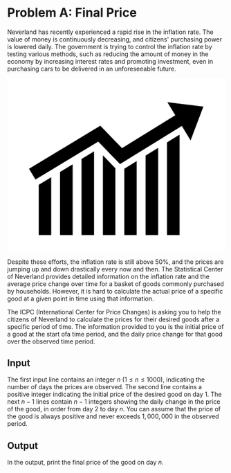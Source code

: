# Problem A: Final Price

Neverland has recently experienced a rapid rise in the inflation rate. The value of money is continuously decreasing, and citizens' purchasing power is lowered daily. The government is trying to control the inflation rate by testing various methods, such as reducing the amount of money in the economy by increasing interest rates and promoting investment, even in purchasing cars to be delivered in an unforeseeable future.

![Image](../../img/2022/a.png)

Despite these efforts, the inflation rate is still above $50 \%$, and the prices are jumping up and down drastically every now and then. The Statistical Center of Neverland provides detailed information on the inflation rate and the average price change over time for a basket of goods commonly purchased by households. However, it is hard to calculate the actual price of a specific good at a given point in time using that information.

The ICPC (International Center for Price Changes) is asking you to help the citizens of Neverland to calculate the prices for their desired goods after a specific period of time. The information provided to you is the initial price of a good at the start ofa time period, and the daily price change for that good over the observed time period.

## Input

The first input line contains an integer $n$ ($1 \le n \le 1000$), indicating the number of days the prices are observed. The second line contains a positive integer indicating the initial price of the desired good on day 1. The next $n - 1$ lines contain $n - 1$ integers showing the daily change in the price of the good, in order from day 2 to day $n$. You can assume that the price of the good is always positive and never exceeds $1,000,000$ in the observed period.

## Output

In the output, print the final price of the good on day $n$.
